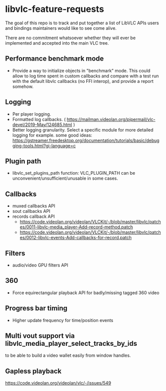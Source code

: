 # libvlc-feature-requests

The goal of this repo is to track and put together a list of LibVLC APIs users and bindings maintainers would like to see come alive.

There are no commitment whatsoever whether they will ever be implemented and accepted into the main VLC tree.

## Performance benchmark mode
- Provide a way to initialize objects in "benchmark" mode. This could allow to log time spent in custom callbacks and compare with a test run with the default libvlc callbacks (no FFI interop), and provide a report somehow.

## Logging
- Per player logging.
- Formatted log callbacks. ( https://mailman.videolan.org/pipermail/vlc-devel/2019-May/124685.html )
- Better logging granularity. Select a specific module for more detailed logging for example. some good ideas: https://gstreamer.freedesktop.org/documentation/tutorials/basic/debugging-tools.html?gi-language=c

## Plugin path
- libvlc_set_plugins_path function: VLC_PLUGIN_PATH can be unconvenient/unsufficient/unusable in some cases.

## Callbacks
- muxed callbacks API
- sout callbacks API
- records callback API
  - https://code.videolan.org/videolan/VLCKit/-/blob/master/libvlc/patches/0011-libvlc-media_player-Add-record-method.patch
  - https://code.videolan.org/videolan/VLCKit/-/blob/master/libvlc/patches/0012-libvlc-events-Add-callbacks-for-record.patch

## Filters
- audio/video GPU filters API

## 360

- Force equirectangular playback API for badly/missing tagged 360 video

## Progress bar timing
- Higher update frequency for time/position events

## Multi vout support via libvlc_media_player_select_tracks_by_ids
to be able to build a video wallet easily from window handles.

## Gapless playback

https://code.videolan.org/videolan/vlc/-/issues/549
